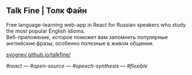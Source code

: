 ## Talk Fine | Толк Файн

Free language-learning web-app in React for Russian speakers who study the most popular English idioms. <br>
Веб-приложение, которое поможет вам запомнить популярные английские фразы, особенно полезные в живом общении.

[svognev.github.io/talkfine/](https://svognev.github.io/talkfine/)

*#react* — *#open-source* — *#speech-synthesis* — *#flexible*
